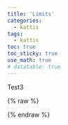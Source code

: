 ```yaml
---
title: 'Limits'
categories:
  - kattis
tags:
  - kattis 
toc: true
toc_sticky: true
use_math: true
# datatable: true
---
```


Test3

{% raw %}
<script>
\begin{tikzpicture}
    \draw (0,0) -- (4,0) -- (4,4) -- (0,4) -- (0,0);
\end{tikzpicture}
</script>
{% endraw %}